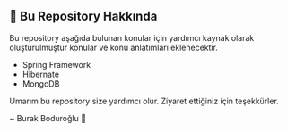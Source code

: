 ## 🤖 Bu Repository Hakkında

Bu repository aşağıda bulunan konular için yardımcı kaynak olarak oluşturulmuştur konular ve konu anlatımları eklenecektir.

- Spring Framework
- Hibernate
- MongoDB

Umarım bu repository size yardımcı olur. Ziyaret ettiğiniz için teşekkürler.

<p text-align="end">
~ Burak Boduroğlu 👾
</p>